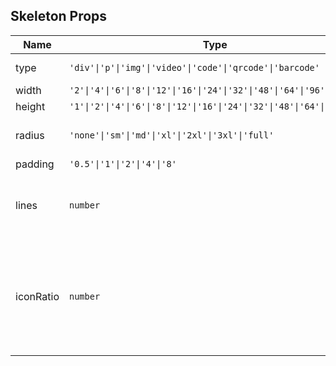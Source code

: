 ## Skeleton Props

| Name      | Type                                                                   | Default | Required | Description                                                                               |
| --------- | ---------------------------------------------------------------------- | ------- | -------- | ----------------------------------------------------------------------------------------- |
| type      | `'div'\|'p'\|'img'\|'video'\|'code'\|'qrcode'\|'barcode'`              | `'div'` | N        | Type of skeleton.                                                                         |
| width     | `'2'\|'4'\|'6'\|'8'\|'12'\|'16'\|'24'\|'32'\|'48'\|'64'\|'96'\|'full'` | `'6'`   | N        | Width.                                                                                    |
| height    | `'1'\|'2'\|'4'\|'6'\|'8'\|'12'\|'16'\|'24'\|'32'\|'48'\|'64'\|'96'`    | `'6'`   | N        | Height.                                                                                   |
| radius    | `'none'\|'sm'\|'md'\|'xl'\|'2xl'\|'3xl'\|'full'`                       | `'sm'`  | N        | Border radius style.                                                                      |
| padding   | `'0.5'\|'1'\|'2'\|'4'\|'8'`                                            | `'1'`   | N        | Padding.                                                                                  |
| lines     | `number`                                                               | `3`     | N        | Number of lines, only takes effect when type is p.                                        |
| iconRatio | `number`                                                               | `0.6`   | N        | Internal icon ratio, only takes effect when type is img, video, code, qrcode, or barcode. |
